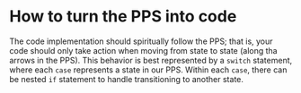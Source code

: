 # How to turn the PPS into code

The code implementation should spiritually follow the PPS; that is, your code should only take action when moving from state to state (along tha arrows in the PPS). This behavior is best represented by a `switch` statement, where each `case` represents a state in our PPS. Within each `case`, there can be nested `if` statement to handle transitioning to another state. 
